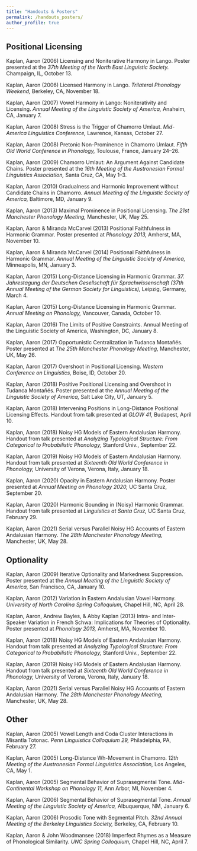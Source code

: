 ```yaml
---
title: "Handouts & Posters"
permalink: /handouts_posters/
author_profile: true
---
```


## Positional Licensing

Kaplan, Aaron (2006) Licensing and Noniterative Harmony in Lango. Poster presented at the *37th Meeting of the North East Linguistic Society.* Champaign, IL, October 13.

Kaplan, Aaron (2006) Licensed Harmony in Lango. *Trilateral Phonology Weekend,* Berkeley, CA, November 18.

Kaplan, Aaron (2007) Vowel Harmony in Lango: Noniterativity and Licensing. *Annual Meeting of the Linguistic Society of America,* Anaheim, CA, January 7.

Kaplan, Aaron (2008) Stress is the Trigger of Chamorro Umlaut. *Mid-America Linguistics Conference,* Lawrence, Kansas, October 27.

Kaplan, Aaron (2008) Pretonic Non-Prominence in Chamorro Umlaut. *Fifth Old World Conference in Phonology,* Toulouse, France, January 24–26.

Kaplan, Aaron (2009) Chamorro Umlaut: An Argument Against Candidate Chains. Poster presented at the *16th Meeting of the Austronesian Formal Linguistics Association,* Santa Cruz, CA, May 1–3.

Kaplan, Aaron (2010) Gradualness and Harmonic Improvement without Candidate Chains in Chamorro. *Annual Meeting of the Linguistic Society of America,* Baltimore, MD, January 9.

Kaplan, Aaron (2013) Maximal Prominence in Positional Licensing. *The 21st Manchester Phonology Meeting,* Manchester, UK, May 25.

Kaplan, Aaron & Miranda McCarvel (2013) Positional Faithfulness in Harmonic Grammar. Poster presented at *Phonology 2013,* Amherst, MA, November 10.

Kaplan, Aaron & Miranda McCarvel (2014) Positional Faithfulness in Harmonic Grammar. *Annual Meeting of the Linguistic Society of America,* Minneapolis, MN, January 3.

Kaplan, Aaron (2015) Long-Distance Licensing in Harmonic Grammar. *37. Jahrestagung der Deutschen Gesellschaft für Sprachwissenschaft (37th Annual Meeting of the German Society for Linguistics),* Leipzig, Germany, March 4.

Kaplan, Aaron (2015) Long-Distance Licensing in Harmonic Grammar. *Annual Meeting on Phonology,* Vancouver, Canada, October 10.

Kaplan, Aaron (2016) The Limits of Positive Constraints. Annual Meeting of the Linguistic Society of America, Washington, DC, January 8.

Kaplan, Aaron (2017) Opportunistic Centralization in Tudanca Montañés. Poster presented at *The 25th Manchester Phonology Meeting,* Manchester, UK, May 26.

Kaplan, Aaron (2017) Overshoot in Positional Licensing. *Western Conference on Linguistics,* Boise, ID, October 20.

Kaplan, Aaron (2018) Positive Positional Licensing and Overshoot in Tudanca Montañés. Poster presented at the *Annual Meeting of the Linguistic Society of America,* Salt Lake City, UT, January 5.

Kaplan, Aaron (2018) Intervening Positions in Long-Distance Positional Licensing Effects. Handout from talk presented at *GLOW 41,* Budapest, April 10.

Kaplan, Aaron (2018) Noisy HG Models of Eastern Andalusian Harmony. Handout from talk presented at *Analyzing Typological Structure: From Categorical to Probabilistic Phonology,* Stanford Univ., September 22.

Kaplan, Aaron (2019) Noisy HG Models of Eastern Andalusian Harmony. Handout from talk presented at *Sixteenth Old World Conference in Phonology,* University of Verona, Verona, Italy, January 18.

Kaplan, Aaron (2020) Opacity in Eastern Andalusian Harmony. Poster presented at *Annual Meeting on Phonology 2020,* UC Santa Cruz, September 20.

Kaplan, Aaron (2020) Harmonic Bounding in (Noisy) Harmonic Grammar. Handout from talk presented at *Linguistics at Santa Cruz,* UC Santa Cruz, February 29.

Kaplan, Aaron (2021) Serial versus Parallel Noisy HG Accounts of Eastern Andalusian Harmony. *The 28th Manchester Phonology Meeting,* Manchester, UK, May 28.





## Optionality

Kaplan, Aaron (2009) Iterative Optionality and Markedness Suppression. Poster presented at the *Annual Meeting of the Linguistic Society of America,* San Francisco, CA, January 10.

Kaplan, Aaron (2012) Variation in Eastern Andalusian Vowel Harmony. *University of North Carolina Spring Colloquium,* Chapel Hill, NC, April 28.

Kaplan, Aaron, Andrew Bayles, & Abby Kaplan (2013) Intra- and Inter-Speaker Variation in French Schwa: Implications for Theories of Optionality. Poster presented at *Phonology 2013,* Amherst, MA, November 10.

Kaplan, Aaron (2018) Noisy HG Models of Eastern Andalusian Harmony. Handout from talk presented at *Analyzing Typological Structure: From Categorical to Probabilistic Phonology,* Stanford Univ., September 22.

Kaplan, Aaron (2019) Noisy HG Models of Eastern Andalusian Harmony. Handout from talk presented at *Sixteenth Old World Conference in Phonology,* University of Verona, Verona, Italy, January 18.

Kaplan, Aaron (2021) Serial versus Parallel Noisy HG Accounts of Eastern Andalusian Harmony. *The 28th Manchester Phonology Meeting,* Manchester, UK, May 28.


## Other

Kaplan, Aaron (2005) Vowel Length and Coda Cluster Interactions in Misantla Totonac. *Penn Linguistics Colloquium 29,* Philadelphia, PA, February 27.

Kaplan, Aaron (2005) Long-Distance Wh-Movement in Chamorro. *12th Meeting of the Austronesian Formal Linguistics Association,* Los Angeles, CA, May 1.

Kaplan, Aaron (2005) Segmental Behavior of Suprasegmental Tone. *Mid-Continental Workshop on Phonology 11,* Ann Arbor, MI, November 4.

Kaplan, Aaron (2006) Segmental Behavior of Suprasegmental Tone. *Annual Meeting of the Linguistic Society of America,* Albuquerque, NM, January 6.

Kaplan, Aaron (2006) Prosodic Tone with Segmental Pitch. *32nd Annual Meeting of the Berkeley Linguistics Society,* Berkeley, CA, February 10.

Kaplan, Aaron & John Woodmansee (2018) Imperfect Rhymes as a Measure of Phonological Similarity. *UNC Spring Colloquium,* Chapel Hill, NC, April 7.

